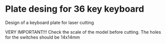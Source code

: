 # Plate desing for 36 key keyboard

Design of a keyboard plate for laser cutting
 
VERY IMPORTANT!!! Check the scale of the model before cutting. The holes for the switches should be 14x14mm
